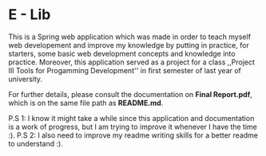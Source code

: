 # E - Lib

This is a Spring web application which was made in order to teach myself web developement and improve my knowledge by putting in practice, for starters, some basic web development concepts and knowledge 
into practice. Moreover, this application served as a project for a class ,,Project III Tools for Progamming Development'' in first semester of last year of university.

For further details, please consult the documentation on **Final Report.pdf**, which is on the same file path as **README.md**.

P.S 1: I know it might take a while since this application and documentation is a work of progress, but I am trying to improve it whenever I have the time :).
P.S 2: I also need to improve my readme writing skills for a better readme to understand :).




